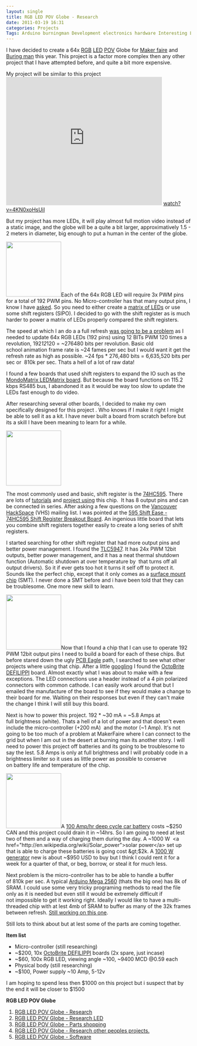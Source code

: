 ```yaml
---
layout: single
title: RGB LED POV Globe - Research 
date: 2011-03-19 16:31
categories: Projects
Tags: Arduino burningman Development electronics hardware Interesting LED makerfaire POV project research VHS
---
```

I have decided to create a 64x <a href="http://en.wikipedia.org/wiki/RGB_color_model">RGB</a> <a href="http://en.wikipedia.org/wiki/LED">LED</a> <a href="http://en.wikipedia.org/wiki/Persistence_of_vision">POV</a> Globe for <a href="http://vancouver.makerfaire.ca/">Maker faire</a> and <a href="http://www.burningman.com/">Buring man</a> this year. This project is a factor more complex then any other project that I have attempted before, and quite a bit more expensive.

My project will be similar to this project
<object classid="clsid:d27cdb6e-ae6d-11cf-96b8-444553540000" width="425" height="350" codebase="http://download.macromedia.com/pub/shockwave/cabs/flash/swflash.cab#version=6,0,40,0"><param name="src" value="http://www.youtube.com/v/4KN0xoHsUiI" /><embed type="application/x-shockwave-flash" width="425" height="350" src="http://www.youtube.com/v/4KN0xoHsUiI"></embed></object>
<a href="http://www.youtube.com/watch?v=4KN0xoHsUiI">watch?v=4KN0xoHsUiI</a>

But my project has more LEDs, it will play almost full motion video instead of a static image, and the globe will be a quite a bit larger, approximatively 1.5 - 2 meters in diameter, big enough to put a human in the center of the globe.

<a href="/public/uploads/2011/03/Mondomatrix_LEDMatrix_b_t.jpg"><img class="size-thumbnail wp-image-1352 alignright" title="Mondomatrix_LEDMatrix_b_t" src="/public/uploads/2011/03/Mondomatrix_LEDMatrix_b_t-150x150.jpg" alt="" width="150" height="150" /></a>Each of the 64x RGB LED will require 3x PWM pins for a total of 192 PWM pins. No Micro-controller has that many output pins, I know I have <a href="http://electronics.stackexchange.com/questions/11670/arm-development-board-with-lots-of-pwms">asked</a>. So you need to either create a <a href="http://www.instructables.com/id/LED-Dot-Matrix-Display/#step1">matrix of LEDs</a> or use some shift registers (SIPO). I decided to go with the shift register as is much harder to power a matrix of LEDs properly compared the shift registers.

The speed at which I an do a a full refresh <a href="http://electronics.stackexchange.com/questions/11633/pov-globe-speed-questions/11683#11683">was going to be a problem</a> as I needed to update 64x RGB LEDs (192 pins) using 12 BITs PWM 120 times a revolution, 192*12*120 = ~276480 bits per revolution. Basic old school animation frame rate is ~24 fames per sec but I would want it get the refresh rate as high as possible. ~24 fps * 276,480 bits = 6,635,520 bits per sec or  810k per sec. Thats a hell of a lot of raw data!

I found a few boards that used shift registers to expand the IO such as the <a href="http://mondomatrix.com/info/?page_id=317">MondoMatrix LEDMatrix board</a>. But because the board functions on 115.2 kbps RS485 bus, I abandoned it as it would be way too slow to update the LEDs fast enough to do video.

After researching several other boards, I decided to make my own specifically designed for this project . Who knows if I make it right I might be able to sell it as a kit. I have never built a board from scratch before but its a skill I have been meaning to learn for a while.

<img class="alignright size-thumbnail wp-image-1350" title="595_pin_diagram" src="/public/uploads/2011/03/595_pin_diagram-150x150.png" alt="" width="150" height="150" />

The most commonly used and basic, shift register is the <a href="http://www.sparkfun.com/products/733">74HC595</a>. There are lots of <a href="http://www.arduino.cc/en/Tutorial/ShiftOut">tutorials</a> and <a href="http://www.youtube.com/watch?v=5P9Gmqk5338">project</a><a href="http://code.google.com/p/bicycleledpov/"> using</a> this chip.  It has 8 output pins and can be connected in series. After asking a few questions on the <a href="http://vancouver.hackspace.ca/">Vancouver HackSpace</a> (VHS) mailing list. I was pointed at the <a href="http://www.insidegadgets.com/projects/shift-register-breakout-board/">595 Shift Ease - 74HC595 Shift Register Breakout Board</a>. An ingenious little board that lets you combine shift registers together easily to create a long series of shift registers.

I started searching for other shift register that had more output pins and better power management. I found the <a href="http://focus.ti.com/docs/prod/folders/print/tlc5947.html">TLC5947</a>. It has 24x PWM 12bit outputs, better power management, and it has a neat thermal shutdown function (Automatic shutdown at over temperature by  that turns off all output drivers). So it if ever gets too hot it turns it self off to protect it. Sounds like the perfect chip, except that it only comes as a <a href="http://en.wikipedia.org/wiki/Surface-mount_technology">surface mount chip</a> (SMT). I never done a SMT before and i have been told that they can be troublesome. One more new skill to learn.

<a href="/public/uploads/2011/03/OctoBrite-DEFILIPPI.jpg"><img class="size-thumbnail wp-image-1355 alignright" title="OctoBrite DEFILIPPI" src="/public/uploads/2011/03/OctoBrite-DEFILIPPI-150x150.jpg" alt="" width="150" height="150" /></a>Now that I found a chip that I can use to operate 192 PWM 12bit output pins I need to build a board for each of these chips. But before stared down the ugly <a href="http://www.cadsoft.de/">PCB Eagle</a> path, I searched to see what other projects where using that chip. After a little <a href="https://www.google.com/search?hl=en&amp;q=TLC5947+board">googling</a> I found the <a href="http://macetech.com/store/index.php?main_page=product_info&amp;cPath=1&amp;products_id=22">OctoBrite DEFILIPPI</a> board. Almost exactly what I was about to make with a few exceptions. The LED connections use a header instead of a 4 pin polarized connectors with common cathode. I can easily work around that but I emailed the manufacture of the board to see if they would make a change to their board for me. Waiting on their responses but even if they can't make the change I think I will still buy this board.

Next is how to power this project. 192 * ~30 mA = ~5.8 Amps at full brightness (white). Thats a hell of a lot of power and that doesn't even include the micro-controller (+200 mA)  and the motor (~1 Amp). It's not going to be too much of a problem at MakerFaire where I can connect to the grid but when I am out in the desert at burning man its another story. I will need to power this project off batteries and its going to be troublesome to say the lest. 5.8 Amps is only at full brightness and I will probably code in a brightness limiter so it uses as little power as possible to conserve on battery life and temperature of the chip.

<img class="alignright size-thumbnail wp-image-1359" title="0111879_1" src="/public/uploads/2011/03/0111879_1-150x150.jpg" alt="" width="150" height="150" />A <a href="http://goo.gl/A5LoC">100 Amp/hr deep cycle car battery</a> costs ~$250 CAN and this project could drain it in ~14hrs. So I am going to need at lest two of them and a way of charging them during the day. A ~1000 W  <a href="http://en.wikipedia.org/wiki/Solar_power">solar power</a> set up that is able to charge these batteries is going cost &gt;$2k. A <a href="http://goo.gl/hNKaU">1000 W generator</a> new is about ~$950 USD to buy but I think I could rent it for a week for a quarter of that, or beg, borrow, or steal it for much less.

Next problem is the micro-controller has to be able to handle a buffer of 810k per sec. A typical <a href="http://arduino.cc/en/Main/ArduinoBoardMega2560">Arduino Mega 2560</a> (thats the big one) has 8k of SRAM. I could use some very tricky programing methods to read the file only as it is needed but even still it would be extremely difficult if not impossible to get it working right. Ideally I would like to have a multi-threaded chip with at lest 4mb of SRAM to buffer as many of the 32k frames between refresh. <a href="http://electronics.stackexchange.com/questions/11670/arm-development-board-with-lots-of-pwms">Still working on this one</a>.

Still lots to think about but at lest some of the parts are coming together.

<strong>Item list </strong>
<ul>
	<li>Micro-controller (still researching)</li>
	<li>~$200, 10x <a href="http://macetech.com/store/index.php?main_page=product_info&amp;cPath=1&amp;products_id=22">OctoBrite DEFILIPPI</a> boards (2x spare, just incase)</li>
	<li>~$60, 100x RGB LED, viewing angle ~100, ~9400 MCD @0.59 each</li>
	<li>Physical body (still researching)</li>
	<li>~$100, Power supply ~10 Amp, 5-12v</li>
</ul>
I am hoping to spend less then $1000 on this project but i suspect that by the end it will be closer to $1500

<strong>RGB LED POV Globe</strong>
<ol>
	<li><a href="/rgb-led-pov-globe-research/">RGB LED POV Globe - Research</a><strong>
</strong></li>
	<li><a href="/rgb-led-pov-globe-%E2%80%93-research-led/">RGB LED POV Globe - Research LED</a></li>
	<li><a href="/rgb-led-pov-globe-parts-shopping/">RGB LED POV Globe</a><a href="/rgb-led-pov-globe-%E2%80%93-research-led/"> - Parts shopping</a></li>
	<li><a href="http://http//www.abluestar.com/blog/rgb-led-pov-globe-%E2%80%93-research-other-peoples-projects">RGB LED POV Globe - Research other peoples projects.</a></li>
	<li><a href="/rgb-led-pov-globe-%e2%80%93-software/">RGB LED POV Globe - Software</a></li>
</ol>
&nbsp;

<strong>
</strong>
